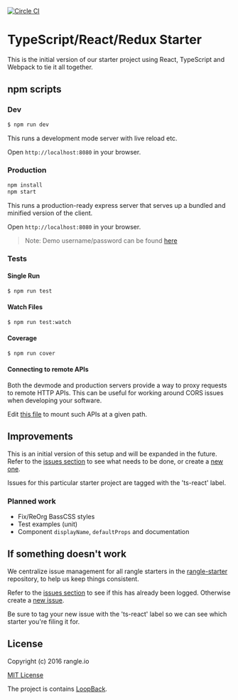 [![Circle CI](https://circleci.com/gh/rangle/typescript-react-redux-example.svg?style=svg)](https://circleci.com/gh/rangle/typescript-react-redux-example)

# TypeScript/React/Redux Starter

This is the initial version of our starter project using React, TypeScript and Webpack to tie it all together.

## npm scripts

### Dev
```bash
$ npm run dev
```

This runs a development mode server with live reload etc.

Open `http://localhost:8080` in your browser.

### Production

```bash
npm install
npm start
```

This runs a production-ready express server that serves up a bundled and
minified version of the client.

Open `http://localhost:8080` in your browser.

> Note: Demo username/password can be found [here](https://github.com/rangle/typescript-react-redux-starter/blob/master/server/users.json)

### Tests

#### Single Run
```bash
$ npm run test
```

#### Watch Files
```bash
$ npm run test:watch
```

#### Coverage
```bash
$ npm run cover
```

#### Connecting to remote APIs

Both the devmode and production servers provide a way to proxy requests to
remote HTTP APIs.  This can be useful for working around CORS issues when
developing your software.

Edit [this file](server/proxy-config.js) to mount such APIs at a given path.

## Improvements

This is an initial version of this setup and will be expanded in the future. Refer to the [issues section](https://github.com/rangle/rangle-starter/issues) to see what needs to be done, or create a [new one](https://github.com/rangle/rangle-starter/issues/new).

Issues for this particular starter project are tagged with the 'ts-react' label.

### Planned work

* Fix/ReOrg BassCSS styles
* Test examples (unit)
* Component `displayName`, `defaultProps` and documentation

## If something doesn't work

We centralize issue management for all rangle starters in the [rangle-starter](https://github.com/rangle/rangle-starter) repository, to help us keep things consistent.

Refer to the [issues section](https://github.com/rangle/rangle-starter/issues) to see if this has already been logged. Otherwise create a [new issue](https://github.com/rangle/rangle-starter/issues/new).

Be sure to tag your new issue with the 'ts-react' label so we can see which starter you're filing it for.

## License

Copyright (c) 2016 rangle.io

[MIT License][MIT]

[MIT]: ./LICENSE "Mit License"

The project is contains [LoopBack](http://loopback.io).
